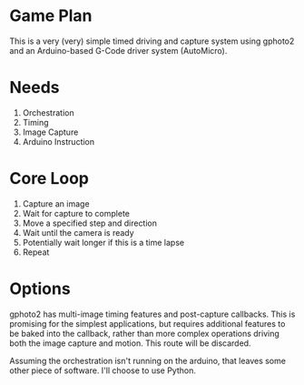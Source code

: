 # Game Plan
This is a very (very) simple timed driving and capture system using gphoto2 and an Arduino-based G-Code driver system (AutoMicro).

# Needs

1. Orchestration
1. Timing
1. Image Capture
1. Arduino Instruction


# Core Loop

1. Capture an image
1. Wait for capture to complete
1. Move a specified step and direction
1. Wait until the camera is ready
1. Potentially wait longer if this is a time lapse
1. Repeat

# Options

gphoto2 has multi-image timing features and post-capture callbacks. This is promising for the simplest applications, but requires additional features to be baked into the callback, rather than more complex operations driving both the image capture and motion. This route will be discarded.

Assuming the orchestration isn't running on the arduino, that leaves some other piece of software. I'll choose to use Python.